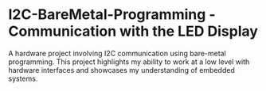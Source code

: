 # I2C-BareMetal-Programming - Communication with the LED Display
A hardware project involving I2C communication using bare-metal programming. This project highlights my ability to work at a low level with hardware interfaces and showcases my understanding of embedded systems.
